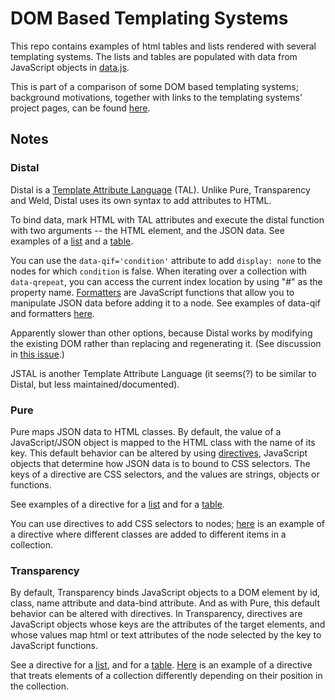 # DOM Based Templating Systems


This repo contains examples of html tables and lists rendered with several templating systems. The lists and tables are populated with data from JavaScript objects in <a href='data.js'>data.js</a>.

This is part of a comparison of some DOM based templating systems; background motivations, together with links to the templating systems' project pages, can be found <a href='https://www.mediawiki.org/wiki/Parsoid/Round-trip_testing/Templates'>here</a>.

## Notes

### Distal
Distal is a <a href='http://en.wikipedia.org/wiki/Template_Attribute_Language'>Template Attribute Language</a> (TAL). Unlike Pure, Transparency and Weld, Distal uses its own syntax to add attributes to HTML.

To bind data, mark HTML with TAL attributes and execute the distal function with two arguments -- the HTML element, and the JSON data. See examples of a <a href='distal/list.html'>list</a> and a <a href='distal/table.html'>table</a>.

You can use the <code>data-qif='condition'</code> attribute to add <code>display: none</code> to the nodes for which <code>condition</code> is false. When iterating over a collection with <code>data-qrepeat</code>, you can access the current index location by using "#" as the property name. <a href='https://code.google.com/p/distal/wiki/Formatters'>Formatters</a> are JavaScript functions that allow you to manipulate JSON data before adding it to a node. See examples of data-qif and formatters <a href='distal/selected-list.html'>here</a>.

Apparently slower than other options, because Distal works by modifying the existing DOM rather than replacing and regenerating it. (See discussion in <a href='https://code.google.com/p/distal/issues/detail?id=2'>this issue</a>.)

JSTAL is another Template Attribute Language (it seems(?) to be similar to Distal, but less maintained/documented).

### Pure
Pure maps JSON data to HTML classes. By default, the value of a JavaScript/JSON object is mapped to the HTML class with the name of its key. This default behavior can be altered by using <a href='http://beebole.com/pure/documentation/what-is-a-directive/'>directives</a>, JavaScript objects that determine how JSON data is to bound to CSS selectors. The keys of a directive are CSS selectors, and the values are strings, objects or functions.

See examples of a directive for a <a href='pure/list-template.js'>list</a> and for a <a href='pure/table-template.hs'>table</a>. 

You can use directives to add CSS selectors to nodes; <a href='pure/selected-list-template.js'>here</a> is an example of a directive where different classes are added to different items in a collection.

### Transparency
By default, Transparency binds JavaScript objects to a DOM element by id, class, name attribute and data-bind attribute. And as with Pure, this default behavior can be altered with directives. In Transparency, directives are JavaScript objects whose keys are the attributes of the target elements, and whose values map html or text attributes of the node selected by the key to JavaScript functions. 

See a directive for a <a href='transparency/list-template.js'>list</a>, and for a <a href='transparency/template.js'>table</a>. <a href='transparency/selected-list.html'>Here</a> is an example of a directive that treats elements of a collection differently depending on their position in the collection.

